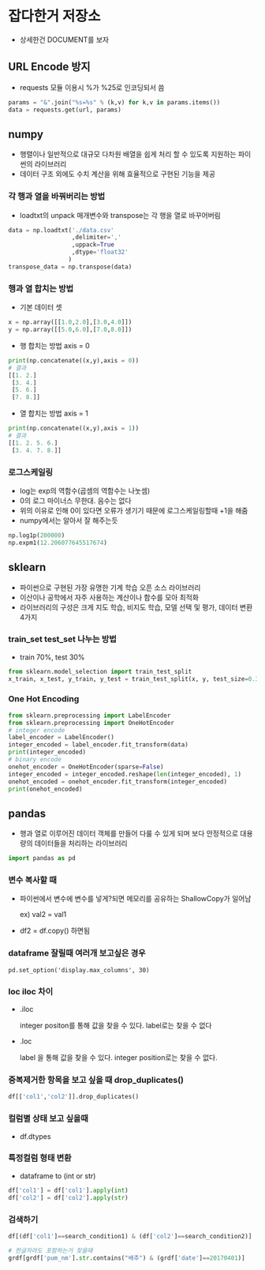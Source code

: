 # 잡다한거 저장소

- 상세한건 DOCUMENT를 보자

## URL Encode 방지

- requests 모듈 이용시 %가 %25로 인코딩되서 씀

```python
params = "&".join("%s=%s" % (k,v) for k,v in params.items())
data = requests.get(url, params)
```

## numpy

- 행렬이나 일반적으로 대규모 다차원 배열을 쉽게 처리 할 수 있도록 지원하는 파이썬의 라이브러리
- 데이터 구조 외에도 수치 계산을 위해 효율적으로 구현된 기능을 제공

### 각 행과 열을 바꿔버리는 방법

- loadtxt의 unpack 매개변수와 transpose는 각 행을 열로 바꾸어버림

```python
data = np.loadtxt('./data.csv'
                  ,delimiter=','
                  ,uppack=True
                  ,dtype='float32'
                 )
transpose_data = np.transpose(data)
```

### 행과 열 합치는 방법

- 기본 데이터 셋

```python
x = np.array([[1.0,2.0],[3.0,4.0]])
y = np.array([[5.0,6.0],[7.0,8.0]])
```
- 행 합치는 방법 axis = 0

```python
print(np.concatenate((x,y),axis = 0))
# 결과
[[1. 2.]
 [3. 4.]
 [5. 6.]
 [7. 8.]]
```
- 열 합치는 방법 axis = 1

```python
print(np.concatenate((x,y),axis = 1))
# 결과
[[1. 2. 5. 6.]
 [3. 4. 7. 8.]]
```

### 로그스케일링

- log는 exp의 역함수(곱셈의 역함수는 나눗셈)
- 0의 로그 마이너스 무한대. 음수는 없다
- 위의 이유로 인해 0이 있다면 오류가 생기기 때문에 로그스케일링할때 +1을 해줌
- numpy에서는 알아서 잘 해주는듯
```python
np.log1p(200000)
np.expm1(12.206077645517674)
```

## sklearn

- 파이썬으로 구현된 가장 유명한 기계 학습 오픈 소스 라이브러리
- 이산이나 공학에서 자주 사용하는 계산이나 함수를 모아 최적화
- 라이브러리의 구성은 크게 지도 학습, 비지도 학습, 모델 선택 및 평가, 데이터 변환 4가지

### train_set test_set 나누는 방법

- train 70%, test 30%

```python
from sklearn.model_selection import train_test_split
x_train, x_test, y_train, y_test = train_test_split(x, y, test_size=0.3, random_state=2019)
```

### One Hot Encoding

```python
from sklearn.preprocessing import LabelEncoder
from sklearn.preprocessing import OneHotEncoder
# integer encode
label_encoder = LabelEncoder()
integer_encoded = label_encoder.fit_transform(data)
print(integer_encoded)
# binary encode
onehot_encoder = OneHotEncoder(sparse=False)
integer_encoded = integer_encoded.reshape(len(integer_encoded), 1)
onehot_encoded = onehot_encoder.fit_transform(integer_encoded)
print(onehot_encoded)
```

## pandas

- 행과 열로 이루어진 데이터 객체를 만들어 다룰 수 있게 되며 보다 안정적으로 대용량의 데이터들을 처리하는 라이브러리

```python
import pandas as pd
```

### 변수 복사할 때

- 파이썬에서 변수에 변수를 넣게?되면 메모리를 공유하는 ShallowCopy가 일어남

  ex) val2 = val1

- df2 = df.copy() 하면됨

### dataframe 잘릴때 여러개 보고싶은 경우

```pd.set_option('display.max_columns', 30)```

### loc iloc 차이

- .iloc

  integer positon를 통해 값을 찾을 수 있다. label로는 찾을 수 없다

- .loc

  label 을 통해 값을 찾을 수 있다. integer position로는 찾을 수 없다.

### 중복제거한 항목을 보고 싶을 때 drop_duplicates()

```python
df[['col1','col2']].drop_duplicates()
```

### 컬럼별 상태 보고 싶을때

- df.dtypes

### 특정컬럼 형태 변환

- dataframe to (int or str)

```python
df['col1'] = df['col1'].apply(int)
df['col2'] = df['col2'].apply(str)
```

### 검색하기

```python
df[(df['col1']==search_condition1) & (df['col2']==search_condition2)]

# 한글자라도 포함하는거 찾을때
grdf[grdf['pum_nm'].str.contains("배추") & (grdf['date']==20170401)]
```
